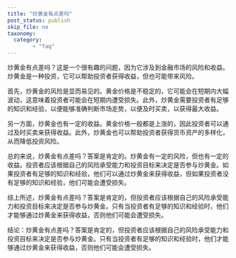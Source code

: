 ```yaml
---
title: "炒黄金有点差吗"
post_status: publish
skip_file: no
taxonomy:
  category:
        - "faq"
---
```


炒黄金有点差吗？这是一个很有趣的问题，因为它涉及到金融市场的风险和收益。炒黄金是一种投资，它可以帮助投资者获得收益，但也可能带来风险。

首先，炒黄金的风险是显而易见的。黄金价格是不稳定的，它可能会在短期内大幅波动，这意味着投资者可能会在短期内遭受损失。此外，炒黄金需要投资者有足够的知识和经验，以便能够准确判断市场走势，以便及时买卖，以获得最大收益。

另一方面，炒黄金也有一定的收益。黄金价格一般都是上涨的，因此投资者可以通过及时买卖来获得收益。此外，炒黄金也可以帮助投资者获得货币资产的多样化，从而降低投资风险。

总的来说，炒黄金有点差吗？答案是肯定的。炒黄金有一定的风险，但也有一定的收益。投资者应该根据自己的风险承受能力和投资目标来决定是否参与炒黄金。如果投资者有足够的知识和经验，他们可以通过炒黄金来获得收益，但如果投资者没有足够的知识和经验，他们可能会遭受损失。

综上所述，炒黄金有点差吗？答案是肯定的，但投资者应该根据自己的风险承受能力和投资目标来决定是否参与炒黄金。只有当投资者有足够的知识和经验时，他们才能够通过炒黄金来获得收益，否则他们可能会遭受损失。

结论：炒黄金有点差吗？答案是肯定的，但投资者应该根据自己的风险承受能力和投资目标来决定是否参与炒黄金。只有当投资者有足够的知识和经验时，他们才能够通过炒黄金来获得收益，否则他们可能会遭受损失。
